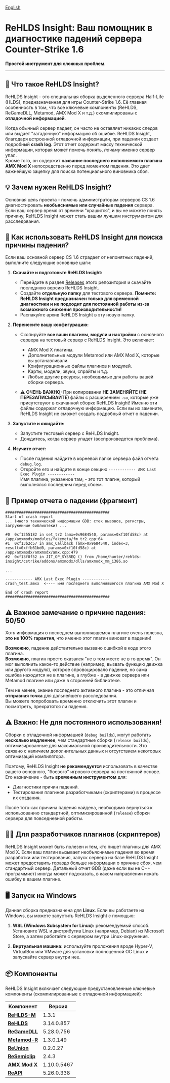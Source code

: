 [English](README.md)

# ReHLDS Insight: Ваш помощник в диагностике падений сервера Counter-Strike 1.6

**Простой инструмент для сложных проблем.**

---

## 🤔 Что такое ReHLDS Insight?

ReHLDS Insight - это специальная сборка выделенного сервера Half-Life (HLDS), предназначенная для игры Counter-Strike 1.6. Её главная особенность в том, что все ключевые компоненты (ReHLDS, ReGameDLL, Metamod, AMX Mod X и т.д.) скомпилированы с **отладочной информацией**.

Когда обычный сервер падает, он часто не оставляет никаких следов или выдает "загадочную" информацию об ошибке. ReHLDS Insight, благодаря встроенной отладочной информации, при падении создает подробный **crash log**. Этот отчет содержит массу технической информации, которая может помочь понять, *почему* именно сервер упал.<br/>
Кроме того, он содержит **название последнего исполняемого плагина AMX Mod X** непосредственно перед моментом падения. Это дает важнейшую зацепку для поиска потенциального виновника сбоя.

## 💡 Зачем нужен ReHLDS Insight?

Основная цель проекта - помочь администраторам серверов CS 1.6 диагностировать **необъяснимые или случайные падения** сервера. Если ваш сервер время от времени "крашится", и вы не можете понять причину, ReHLDS Insight может стать вашим лучшим инструментом для расследования.

## 🚀 Как использовать ReHLDS Insight для поиска причины падения?

Если ваш основной сервер CS 1.6 страдает от непонятных падений, выполните следующие основные шаги:

1.  **Скачайте и подготовьте ReHLDS Insight:**
    * Перейдите в раздел [Releases](https://github.com/hun1er/rehlds-insight/releases) этого репозитория и скачайте последнюю версию ReHLDS Insight.
    * Создайте **отдельную папку** для тестового сервера. **Помните: ReHLDS Insight предназначен только для временной диагностики и не подходит для постоянной работы из-за возможного снижения производительности!**
    * Распакуйте архив ReHLDS Insight в эту новую папку.

2.  **Перенесите вашу конфигурацию:**
    * Скопируйте **все ваши плагины, модули и настройки** с основного сервера на тестовый сервер с ReHLDS Insight. Это включает:
        * AMX Mod X плагины.
        * Дополнительные модули Metamod или AMX Mod X, которые вы устанавливали.
        * Конфигурационные файлы плагинов и модулей.
        * Карты, модели, звуки, спрайты и т.д.
        * Любые другие ресурсы, необходимые для работы вашей сборки сервера.

    * ⚠️ **ОЧЕНЬ ВАЖНО:** При копировании **НЕ ЗАМЕНЯЙТЕ (НЕ ПЕРЕЗАПИСЫВАЙТЕ)** файлы с расширением `.so`, которые уже присутствуют в скачанной сборке ReHLDS Insight! Именно эти файлы содержат отладочную информацию. Если вы их замените, ReHLDS Insight не сможет создать подробный отчет о падении.

3.  **Запустите и ожидайте:**
    * Запустите тестовый сервер с ReHLDS Insight.
    * Дождитесь, когда сервер упадет (воспроизведется проблема).

4.  **Изучите отчет:**
    * После падения найдите в корневой папке сервера файл отчета `debug.log`.
    * Откройте его и найдите в конце секцию `------------ AMX Last Exec Plugin ------------`<br/>
    Имя плагина, указанное там, - это тот плагин, который выполнялся последним перед сбоем.

## 📄 Пример отчета о падении (фрагмент)
```
##############################################
Start of crash report
... (много технической информации GDB: стек вызовов, регистры, загруженные библиотеки) ...

#0  0xf1255182 in set_tr2 (amx=0x9684540, params=0xf10fd58c) at /app/amxmodx/modules/fakemeta/fm_tr2.cpp:64
#1  0xf13b2c57 in amx_Callback (amx=0x9684540, index=3, result=0xffb61bd0, params=0xf10fd58c) at /app/amxmodx/amxmodx/amx.cpp:479
#2  0xf13f0f52 in JIT_OP_SYSREQ () from /home/hunter/rehlds-insight/cstrike/addons/amxmodx/dlls/amxmodx_mm_i386.so

...

------------ AMX Last Exec Plugin ------------
crash_test.amxx  <---- имя последнего выполнявшегося плагина AMX Mod X

End of crash report
##############################################
```

## ⚠️ Важное замечание о причине падения: 50/50

Хотя информация о последнем выполнявшемся плагине очень полезна, **это не 100% гарантия**, что именно этот плагин виноват в падении!

**Возможно**, падение действительно вызвано ошибкой в коде этого плагина.<br/>
**Возможно**, плагин просто оказался "не в том месте не в то время". Он мог выполнить какое-то действие (например, вызвать функцию движка или другого модуля), которое спровоцировало падение, но сама ошибка находится не в плагине, а глубже - в движке сервера или Metamod плагине или даже в сторонней библиотеке.

Тем не менее, знание последнего активного плагина - это отличная **отправная точка** для дальнейшего расследования.<br/>
Вы можете попробовать временно отключить этот плагин и посмотреть, прекратятся ли падения.

## ⚠️ Важно: Не для постоянного использования!

Сборки с отладочной информацией (`debug builds`), могут работать **несколько медленнее**, чем стандартные сборки (`release builds`), оптимизированные для максимальной производительности. Это связано с наличием дополнительных данных и отсутствием некоторых оптимизаций компилятора.

Поэтому, ReHLDS Insight **не рекомендуется** использовать в качестве вашего основного, "боевого" игрового сервера на постоянной основе. Его назначение - быть **временным инструментом** для:
* Диагностики причин падений.
* Тестирования плагинов разработчиками (скриптерами) в процессе их создания.

После того как причина падения найдена, необходимо вернуться к использованию стандартной, оптимизированной (`release`) сборки сервера для повседневной работы.

## 👨‍💻 Для разработчиков плагинов (скриптеров)

ReHLDS Insight может быть полезен и тем, кто пишет плагины для AMX Mod X. Если ваш плагин вызывает необъяснимые падения во время разработки или тестирования, запуск сервера на базе ReHLDS Insight может предоставить гораздо больше информации о причине сбоя, чем стандартный сервер. Детальный отчет GDB (даже если вы не C++ программист) иногда может подсказать, в каком направлении искать ошибку в вашем плагине.

## 🖥️ Запуск на Windows

Данная сборка предназначена для **Linux**. Если вы работаете на Windows, вы можете запустить ReHLDS Insight с помощью:

1.  **WSL (Windows Subsystem for Linux):** рекомендуемый способ. Установите WSL и дистрибутив Linux (например, Debian) из Microsoft Store, а затем работайте с сервером внутри Linux-окружения.

2.  **Виртуальная машина:** используйте проложения вроде Hyper-V, VirtualBox или VMware для установки полноценной ОС Linux и запускайте сервер внутри нее.

## 📦 Компоненты

ReHLDS Insight включает следующие предустановленные ключевые компоненты (скомпилированные с отладочной информацией):

| Компонент | Версия |
|-----------|--------|
| [**ReHLDS-M**](https://github.com/hun1er/rehlds-m)        | 1.3.1         |
| [**ReHLDS**](https://github.com/rehlds/rehlds)            | 3.14.0.857    |
| [**ReGameDLL**](https://github.com/rehlds/ReGameDLL_CS)   | 5.28.0.756    |
| [**Metamod-R**](https://github.com/rehlds/Metamod-R)      | 1.3.0.149     |
| [**ReUnion**](https://github.com/rehlds/reunion)          | 0.2.0.27      |
| [**ReSemiclip**](https://github.com/rehlds/resemiclip)    | 2.4.3         |
| [**AMX Mod X**](https://github.com/alliedmodders/amxmodx) | 1.10.0.5467   |
| [**ReAPI**](https://github.com/rehlds/reapi)              | 5.26.0.338    |

